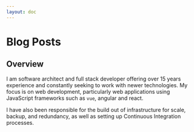 ```yaml
---
layout: doc
---
```


# Blog Posts

## Overview

I am software architect and full stack developer offering over 15 years experience and constantly seeking to work with newer technologies. My focus is on web development, particularly web applications using JavaScript frameworks such as `vue`, angular and react.

I have also been responsible for the build out of infrastructure for scale, backup, and redundancy, as well as setting up Continuous Integration processes.
